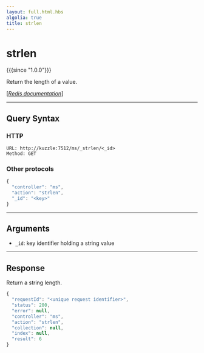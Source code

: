 ```yaml
---
layout: full.html.hbs
algolia: true
title: strlen
---
```


# strlen

{{{since "1.0.0"}}}

Return the length of a value.

[[_Redis documentation_]](https://redis.io/commands/strlen)

---

## Query Syntax

### HTTP

```http
URL: http://kuzzle:7512/ms/_strlen/<_id>
Method: GET
```

### Other protocols

```js
{
  "controller": "ms",
  "action": "strlen",
  "_id": "<key>"
}
```

---

## Arguments

* `_id`: key identifier holding a string value

---

## Response

Return a string length.

```javascript
{
  "requestId": "<unique request identifier>",
  "status": 200,
  "error": null,
  "controller": "ms",
  "action": "strlen",
  "collection": null,
  "index": null,
  "result": 6
}
```
